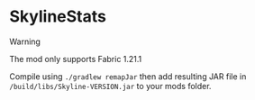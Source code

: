 # SkylineStats
> [!WARNING]
> The mod only supports Fabric 1.21.1

Compile using `./gradlew remapJar` then add resulting JAR file in `/build/libs/Skyline-VERSION.jar` to your mods folder.
